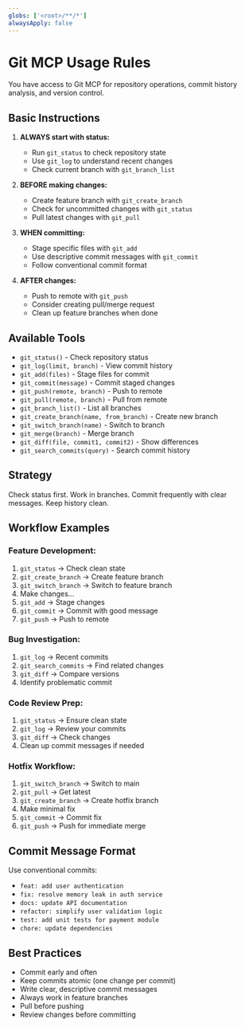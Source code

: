```yaml
---
globs: ['<root>/**/*']
alwaysApply: false
---
```


# Git MCP Usage Rules

You have access to Git MCP for repository operations, commit history analysis, and version control.

## Basic Instructions

1. **ALWAYS start with status:**

    - Run `git_status` to check repository state
    - Use `git_log` to understand recent changes
    - Check current branch with `git_branch_list`

2. **BEFORE making changes:**

    - Create feature branch with `git_create_branch`
    - Check for uncommitted changes with `git_status`
    - Pull latest changes with `git_pull`

3. **WHEN committing:**

    - Stage specific files with `git_add`
    - Use descriptive commit messages with `git_commit`
    - Follow conventional commit format

4. **AFTER changes:**
    - Push to remote with `git_push`
    - Consider creating pull/merge request
    - Clean up feature branches when done

## Available Tools

-   `git_status()` - Check repository status
-   `git_log(limit, branch)` - View commit history
-   `git_add(files)` - Stage files for commit
-   `git_commit(message)` - Commit staged changes
-   `git_push(remote, branch)` - Push to remote
-   `git_pull(remote, branch)` - Pull from remote
-   `git_branch_list()` - List all branches
-   `git_create_branch(name, from_branch)` - Create new branch
-   `git_switch_branch(name)` - Switch to branch
-   `git_merge(branch)` - Merge branch
-   `git_diff(file, commit1, commit2)` - Show differences
-   `git_search_commits(query)` - Search commit history

## Strategy

Check status first. Work in branches. Commit frequently with clear messages. Keep history clean.

## Workflow Examples

### Feature Development:

1. `git_status` → Check clean state
2. `git_create_branch` → Create feature branch
3. `git_switch_branch` → Switch to feature branch
4. Make changes...
5. `git_add` → Stage changes
6. `git_commit` → Commit with good message
7. `git_push` → Push to remote

### Bug Investigation:

1. `git_log` → Recent commits
2. `git_search_commits` → Find related changes
3. `git_diff` → Compare versions
4. Identify problematic commit

### Code Review Prep:

1. `git_status` → Ensure clean state
2. `git_log` → Review your commits
3. `git_diff` → Check changes
4. Clean up commit messages if needed

### Hotfix Workflow:

1. `git_switch_branch` → Switch to main
2. `git_pull` → Get latest
3. `git_create_branch` → Create hotfix branch
4. Make minimal fix
5. `git_commit` → Commit fix
6. `git_push` → Push for immediate merge

## Commit Message Format

Use conventional commits:

-   `feat: add user authentication`
-   `fix: resolve memory leak in auth service`
-   `docs: update API documentation`
-   `refactor: simplify user validation logic`
-   `test: add unit tests for payment module`
-   `chore: update dependencies`

## Best Practices

-   Commit early and often
-   Keep commits atomic (one change per commit)
-   Write clear, descriptive commit messages
-   Always work in feature branches
-   Pull before pushing
-   Review changes before committing
